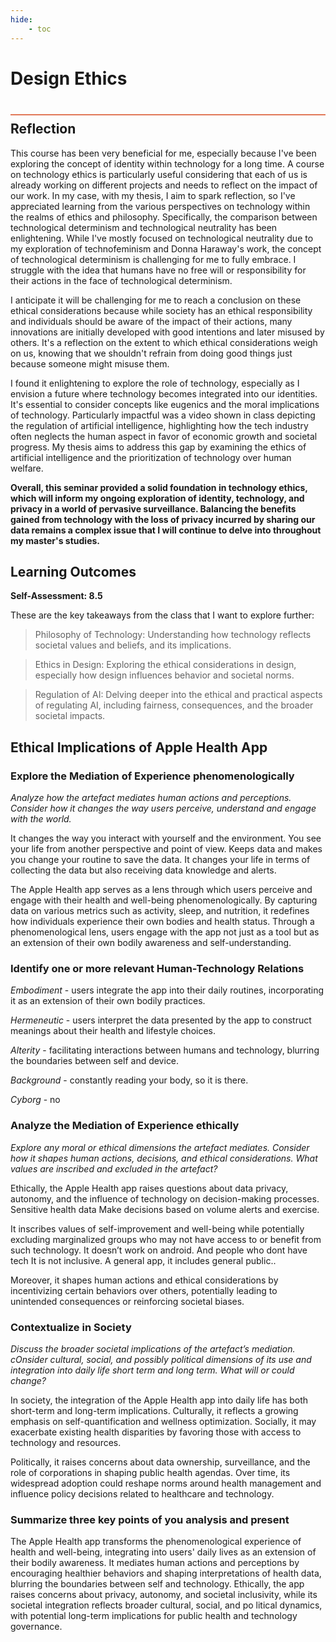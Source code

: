 ```yaml
---
hide:
    - toc
---
```


# Design Ethics
<div style="height:2px; background-color: #E17858; margin-top: 40px; margin-bottom: -20px;"></div>

## Reflection
This course has been very beneficial for me, especially because I've been exploring the concept of identity within technology for a long time. A course on technology ethics is particularly useful considering that each of us is already working on different projects and needs to reflect on the impact of our work. In my case, with my thesis, I aim to spark reflection, so I've appreciated learning from the various perspectives on technology within the realms of ethics and philosophy. Specifically, the comparison between technological determinism and technological neutrality has been enlightening. While I've mostly focused on technological neutrality due to my exploration of technofeminism and Donna Haraway's work, the concept of technological determinism is challenging for me to fully embrace. I struggle with the idea that humans have no free will or responsibility for their actions in the face of technological determinism.

I anticipate it will be challenging for me to reach a conclusion on these ethical considerations because while society has an ethical responsibility and individuals should be aware of the impact of their actions, many innovations are initially developed with good intentions and later misused by others. It's a reflection on the extent to which ethical considerations weigh on us, knowing that we shouldn't refrain from doing good things just because someone might misuse them. 

I found it enlightening to explore the role of technology, especially as I envision a future where technology becomes integrated into our identities. It's essential to consider concepts like eugenics and the moral implications of technology. Particularly impactful was a video shown in class depicting the regulation of artificial intelligence, highlighting how the tech industry often neglects the human aspect in favor of economic growth and societal progress. My thesis aims to address this gap by examining the ethics of artificial intelligence and the prioritization of technology over human welfare.

**Overall, this seminar provided a solid foundation in technology ethics, which will inform my ongoing exploration of identity, technology, and privacy in a world of pervasive surveillance. Balancing the benefits gained from technology with the loss of privacy incurred by sharing our data remains a complex issue that I will continue to delve into throughout my master's studies.**

## Learning Outcomes
**Self-Assessment: 8.5**

These are the key takeaways from the class that I want to explore further:

>Philosophy of Technology: Understanding how technology reflects societal values and beliefs, and its implications.

> Ethics in Design: Exploring the ethical considerations in design, especially how design influences behavior and societal norms.

> Regulation of AI: Delving deeper into the ethical and practical aspects of regulating AI, including fairness, consequences, and the broader societal impacts.


## Ethical Implications of Apple Health App

### Explore the Mediation of Experience phenomenologically
*Analyze how the artefact mediates human actions and perceptions. Consider how it changes the way users perceive, understand and engage with the world.*

It changes the way you interact with yourself and the environment. You see your life from another perspective and point of view. Keeps data and makes you change your routine to save the data. It changes your life in terms of collecting the data but also receiving data knowledge and alerts.

The Apple Health app serves as a lens through which users perceive and engage with their health and well-being phenomenologically. By capturing data on various metrics such as activity, sleep, and nutrition, it redefines how individuals experience their own bodies and health status. Through a phenomenological lens, users engage with the app not just as a tool but as an extension of their own bodily awareness and self-understanding.



### Identify one or more relevant Human-Technology Relations

*Embodiment* -  users integrate the app into their daily routines, incorporating it as an extension of their own bodily practices.

*Hermeneutic* - users interpret the data presented by the app to construct meanings about their health and lifestyle choices.

*Alterity* - facilitating interactions between humans and technology, blurring the boundaries between self and device.

*Background* - constantly reading your body, so it is there.

*Cyborg* - no 

### Analyze the Mediation of Experience ethically
*Explore any moral or ethical dimensions the artefact mediates. Consider how it shapes human actions, decisions, and ethical considerations. What values are inscribed and excluded in the artefact?*

Ethically, the Apple Health app raises questions about data privacy, autonomy, and the influence of technology on decision-making processes. 
Sensitive health data
Make decisions based on volume alerts and exercise.

It inscribes values of self-improvement and well-being while potentially excluding marginalized groups who may not have access to or benefit from such technology. 
It doesn’t work on android. And people who dont have tech
It is not inclusive. A general app, it includes general public..

Moreover, it shapes human actions and ethical considerations by incentivizing certain behaviors over others, potentially leading to unintended consequences or reinforcing societal biases.


### Contextualize in Society
*Discuss the broader societal implications of the artefact’s mediation. cOnsider cultural, social, and possibly political dimensions of its use and integration into daily life short term and long term. What will or could change?*

In society, the integration of the Apple Health app into daily life has both short-term and long-term implications. Culturally, it reflects a growing emphasis on self-quantification and wellness optimization. Socially, it may exacerbate existing health disparities by favoring those with access to technology and resources. 

Politically, it raises concerns about data ownership, surveillance, and the role of corporations in shaping public health agendas. Over time, its widespread adoption could reshape norms around health management and influence policy decisions related to healthcare and technology.

### Summarize three key points of you analysis and present

The Apple Health app transforms the phenomenological experience of health and well-being, integrating into users' daily lives as an extension of their bodily awareness.
It mediates human actions and perceptions by encouraging healthier behaviors and shaping interpretations of health data, blurring the boundaries between self and technology.
Ethically, the app raises concerns about privacy, autonomy, and societal inclusivity, while its societal integration reflects broader cultural, social, and po litical dynamics, with potential long-term implications for public health and technology governance.